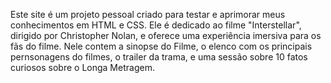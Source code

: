 Este site é um projeto pessoal criado para testar e aprimorar meus conhecimentos em HTML e CSS. Ele é dedicado ao filme "Interstellar", dirigido por Christopher Nolan, e oferece uma experiência imersiva para os fãs do filme.
Nele contem a sinopse do Filme, o elenco com os principais pernsonagens do filmes, o trailer da trama, e uma sessão sobre 10 fatos curiosos sobre o Longa Metragem.
